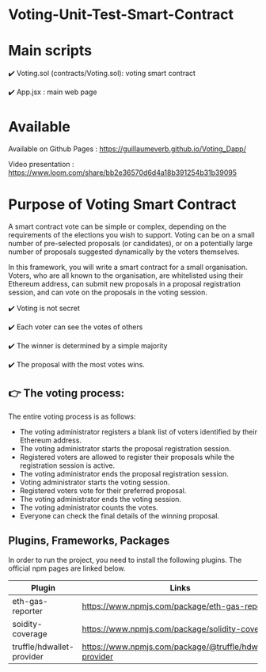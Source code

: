 # Voting-Unit-Test-Smart-Contract

# Main scripts
✔️ Voting.sol (contracts/Voting.sol): voting smart contract

✔️ App.jsx : main web page 

# Available

Available on Github Pages : https://guillaumeverb.github.io/Voting_Dapp/

Video presentation : https://www.loom.com/share/bb2e36570d6d4a18b391254b31b39095


# Purpose of Voting Smart Contract

A smart contract vote can be simple or complex, depending on the requirements of the elections you wish to support. Voting can be on a small number of pre-selected proposals (or candidates), or on a potentially large number of proposals suggested dynamically by the voters themselves.

In this framework, you will write a smart contract for a small organisation. Voters, who are all known to the organisation, are whitelisted using their Ethereum address, can submit new proposals in a proposal registration session, and can vote on the proposals in the voting session.

✔️ Voting is not secret 

✔️ Each voter can see the votes of others

✔️ The winner is determined by a simple majority

✔️ The proposal with the most votes wins.


## 👉 The voting process: 

The entire voting process is as follows:

- The voting administrator registers a blank list of voters identified by their Ethereum address.
- The voting administrator starts the proposal registration session.
- Registered voters are allowed to register their proposals while the registration session is active.
- The voting administrator ends the proposal registration session.
- Voting administrator starts the voting session.
- Registered voters vote for their preferred proposal.
- The voting administrator ends the voting session.
- The voting administrator counts the votes.
- Everyone can check the final details of the winning proposal.

## Plugins, Frameworks, Packages

In order to run the project, you need to install the following plugins.
The official npm pages are linked below.

| Plugin | Links |
| ------ | ------ |
| eth-gas-reporter | https://www.npmjs.com/package/eth-gas-reporter |
| soidity-coverage | https://www.npmjs.com/package/solidity-coverage |
| truffle/hdwallet-provider | https://www.npmjs.com/package/@truffle/hdwallet-provider |


